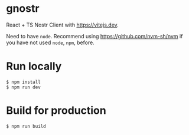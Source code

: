 # gnostr
React + TS Nostr Client with https://vitejs.dev.

Need to have `node`. Recommend using https://github.com/nvm-sh/nvm if you have not used `node`, `npm`, before.

# Run locally
```shell
$ npm install
$ npm run dev
```

# Build for production
```shell
$ npm run build
```
